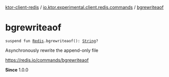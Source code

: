 [ktor-client-redis](../index.md) / [io.ktor.experimental.client.redis.commands](index.md) / [bgrewriteaof](./bgrewriteaof.md)

# bgrewriteaof

`suspend fun `[`Redis`](../io.ktor.experimental.client.redis/-redis/index.md)`.bgrewriteaof(): `[`String`](https://kotlinlang.org/api/latest/jvm/stdlib/kotlin/-string/index.html)`?`

Asynchronously rewrite the append-only file

https://redis.io/commands/bgrewriteaof

**Since**
1.0.0

